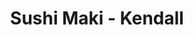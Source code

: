 ---
layout: place
title: "Sushi Maki - Kendall"
permalink: /florida/miami/sushi-maki-kendall.html
stateAbbr: FL
stateName: Florida
cityName: Miami
seo:
  name: "Sushi Maki - Kendall"
  type: Restaurant
  links: null
description: "Looking for sushi in Miami, Florida? Check out Sushi Maki - Kendall for a delightful Japanese dining experience. Enjoy a variety of sushi and other dishes in..."
place_id: ChIJgSELmNzA2YgR1odE_BKE680
photos:
  - name: >-
      places/ChIJgSELmNzA2YgR1odE_BKE680/photos/AeeoHcK4vbo2mhDsTEAaEtjYi3_jERQxqKw6VdSs7rEFRqIsaJkuUrdK59lss8akzIXXS723c6A2PY8SLVxbhJelWMFiPtrU_vQZ662suiZrCs5BY1bmGetbJ-BqtM77osr54W9xr7UqvpZioXvz5RYMTgon8HtBPkn7Bq8KjqbuG3UafrSL90M4R4PctZgNeZcoTDAa-rxacL5A3lFPr8kk6_J1BIcuChXnq2zf9Nltm7LdBfBMTTb5gacs5TcY6wbIJhSU40QnZSJHbPaMe2Gj9q0-jBgNSIo7UBMoAGzh_8CW6OyPoUUUk71HwbWUcvQbGCYPvPjsI3n8hbHqFPG5R4z3xQRU03BBloxp1K_L2hhkArX_hLr_WUBK7xjsY1XG_MmS7TwIlf5OACcUTKrs1MU5wgRplI_k63Tfz7wwQ5deOw
    widthPx: 4160
    heightPx: 3120
    authorAttributions:
      - displayName: Alexeis Sanchez Gonzalez
        uri: https://maps.google.com/maps/contrib/103337185219243467155
        photoUri: >-
          https://lh3.googleusercontent.com/a-/ALV-UjWhu_Dk6Sqqkdlfcjxm4YLVQot98waOzDOi8LeiND6jYaFHVluaxQ=s100-p-k-no-mo
    flagContentUri: >-
      https://www.google.com/local/imagery/report/?cb_client=maps_api_places.places_api&image_key=!1e10!2sCIHM0ogKEICAgIDE65_2Yw&hl=en-US
    googleMapsUri: >-
      https://www.google.com/maps/place//data=!3m4!1e2!3m2!1sCIHM0ogKEICAgIDE65_2Yw!2e10!4m2!3m1!1s0x88d9c0dc980b2181:0xcdeb8412fc4487d6
  - name: >-
      places/ChIJgSELmNzA2YgR1odE_BKE680/photos/AeeoHcJMuUdSZU1A7Sfi08KLt623XS5Ja9oZytPDaaPvBEhJ6YFFgEd5-Y1JAwsMfojA3MYhVRJnV_O0W9nVbBDyNTjmaxRVy721mg9ID0Q8SXeeLP3OsiIu7vxvgMr0vAyjPwk_CESIdWR1mJj6YDbr6vaiOJ23pCyoPzJBk7JJqFvBun9nh-YS0IAwz3KG4BU1xK9jCYZM9OT_UMaOpKmt8kXrT6debeM6qGcjJxn2180Wih2GpyRIRor3U4n1rtkCgLUKDGinZKqKB4FMCr4fEal_tUCL0b_BGbxLbi-O9AI
    widthPx: 2048
    heightPx: 1622
    authorAttributions:
      - displayName: Sushi Maki - Kendall
        uri: https://maps.google.com/maps/contrib/102064867037898202237
        photoUri: >-
          https://lh3.googleusercontent.com/a-/ALV-UjWfl90q5lDl8VhdPp-u9REDUYYFE5yQAS9V4TfVIDh9O2BaAQ=s100-p-k-no-mo
    flagContentUri: >-
      https://www.google.com/local/imagery/report/?cb_client=maps_api_places.places_api&image_key=!1e10!2sAF1QipMIH06gi91GJJp_k0UTVCtRvhzv_htZ38qwy04&hl=en-US
    googleMapsUri: >-
      https://www.google.com/maps/place//data=!3m4!1e2!3m2!1sAF1QipMIH06gi91GJJp_k0UTVCtRvhzv_htZ38qwy04!2e10!4m2!3m1!1s0x88d9c0dc980b2181:0xcdeb8412fc4487d6
  - name: >-
      places/ChIJgSELmNzA2YgR1odE_BKE680/photos/AeeoHcLjsBqF_dRYh_BViZQQVvFgaPLzXhsGqA5gu5HtQBnRZ-azH4U6_UbV4HSAeHEX8x4f8Ds2rDUK-wNn5jEfSuMDL_RkcSihf6T2ijj9Yq1xjnDMNILYklFnd2intPFUb945IiuK70TOnRCj4KKxAl1DV7TQBFEFvljhJRSGLqjjO0j4x0ii0pC7IMbvIScv8mEwqzSCHH84A8BDaHWn7I5P9QrkajkUtIwxNZzI57BmfRXMj9awq3dOcclszWR0XTINh7TZmgt31KpI2s0TdqeVCwNgK8ADSoxgigPRu8qivzLOobrvIZlANHGT_yJpHXhsuQ328RlinlzPxVgDaqco1x8dVehmZyvO3b0pdE6WzGomd3uYJb20e-pI__LAowSlAYYQQPFYgmgFKnnyDaRcOH38TzT48nbvRgFIxYq7VOcN
    widthPx: 3024
    heightPx: 4032
    authorAttributions:
      - displayName: Indiana Lanzas
        uri: https://maps.google.com/maps/contrib/109082693311336218040
        photoUri: >-
          https://lh3.googleusercontent.com/a-/ALV-UjWZpv7RDzaIA85b2Po7PU-d8Ipt2g8sXzugXBk-DD1SLaGJ6U_v=s100-p-k-no-mo
    flagContentUri: >-
      https://www.google.com/local/imagery/report/?cb_client=maps_api_places.places_api&image_key=!1e10!2sCIHM0ogKEICAgICvmOf5kgE&hl=en-US
    googleMapsUri: >-
      https://www.google.com/maps/place//data=!3m4!1e2!3m2!1sCIHM0ogKEICAgICvmOf5kgE!2e10!4m2!3m1!1s0x88d9c0dc980b2181:0xcdeb8412fc4487d6
  - name: >-
      places/ChIJgSELmNzA2YgR1odE_BKE680/photos/AeeoHcLFNRGvPlngAMyPknfXieagivUZi9FVVT_sXjnFTVUj5vOguw3K7aYcTbMSoUrZ9mXP6BYIWpKjiwIs1MIomY2omNlO6yzJaAsGUeM1uV0jHQuiKdwx3uqldbtf9z7V5Hua-PqwANH00lJVRSmbAmKa1ObZl2hDXBouG6bv_ZIqpkT9yVCpRXqWWXTEq6CqCYHs2qMVji8aRBCyRueH9WCcGN1Kt_CO7EaUfOp9NpNX4lvHShULFpbZrSWdHXmjn6hWhHH4gSoa8-PcafNJimEqmJvrTX-5RxmIwpB5-lh4FSiZ0yahprsyaZJHLsYTBRG8tQAJ33UCn_mLCCXovk8aMvp_Y1PFoQiReClzTh468e90UE-dBijixcTrjq8MGcv06VX4tVriveDCP0_OI5BB_9z78CcSiPYKDxdIrTU6Wvo
    widthPx: 3024
    heightPx: 4032
    authorAttributions:
      - displayName: Carlos A. Trelles R.
        uri: https://maps.google.com/maps/contrib/115945554476999212135
        photoUri: >-
          https://lh3.googleusercontent.com/a-/ALV-UjVF49uGjGo2b4UXvyr6tVRcgETxqIOVVvi9N8wNQ1Q1gwC1l5c8=s100-p-k-no-mo
    flagContentUri: >-
      https://www.google.com/local/imagery/report/?cb_client=maps_api_places.places_api&image_key=!1e10!2sCIHM0ogKEICAgIClkcjE1AE&hl=en-US
    googleMapsUri: >-
      https://www.google.com/maps/place//data=!3m4!1e2!3m2!1sCIHM0ogKEICAgIClkcjE1AE!2e10!4m2!3m1!1s0x88d9c0dc980b2181:0xcdeb8412fc4487d6
  - name: >-
      places/ChIJgSELmNzA2YgR1odE_BKE680/photos/AeeoHcJES54Wp6I2wNj_X19tbDTLW_7Km7W72X8xlhHZcVSIPEcfLzu35YYo5lfrvFkL9vYOg0thUwibeFdDWxa8KMZ7dtVPwEdL4Sx0j-MUOdoWQ5KKZ3OUQ9fZYIIUBhipAC8SzH0i5PG1i1XiBfAQ1aoYS57V0Y7dxbTrDWllBbEA0kEfqx-eGSGYYjqmrikGcQMLeqD2oD51-mIOCKfNkM8cv-5yQhfEQSZqTKCPZil0YC1IuWN6MXDva30JxE2KHJVTHUKt3Ktq_RCWKIYYYUoHSRRzS7l1aTP8bel6wMheAIRP2R1p6RXd1ONj8Z070PXBb1UnH-INhfvy7PTXVd2_3jGDIFJ-g0NNLqR5N2xrW5_IHnm12JhTkgycVxjFl_--snS1ZcfCaWh_D6Y94hrGKJ2hbxRdPgxKRJ3t9Fs
    widthPx: 3024
    heightPx: 4032
    authorAttributions:
      - displayName: Laura catalina Obando
        uri: https://maps.google.com/maps/contrib/109219134478183860653
        photoUri: >-
          https://lh3.googleusercontent.com/a-/ALV-UjUi4A5eCloy-T0N1dfQAQjyIwnuJzDinZmt1asRQ3pnZ0fmkDAHTw=s100-p-k-no-mo
    flagContentUri: >-
      https://www.google.com/local/imagery/report/?cb_client=maps_api_places.places_api&image_key=!1e10!2sCIHM0ogKEICAgIDj96TIPQ&hl=en-US
    googleMapsUri: >-
      https://www.google.com/maps/place//data=!3m4!1e2!3m2!1sCIHM0ogKEICAgIDj96TIPQ!2e10!4m2!3m1!1s0x88d9c0dc980b2181:0xcdeb8412fc4487d6
  - name: >-
      places/ChIJgSELmNzA2YgR1odE_BKE680/photos/AeeoHcIM_JN3fTh4bY3YeQIw94v8SDpl4aIut4bWziMafZbpg3MRmDP5J0pJPZ3lkqG8sYRkUQl9SRwxAE7LEj9B5V-s9CKIkFEk2E9NZl4aliQAqAgPJolGBR5UBCQwmeJonzG06xApZLMkCh4km6aZAVB0L95yo_HOHfFwYY4tHEZtGvm_L2Uk04ISjTjE6cMx4KoxN_uHVAYnpU2uR4EU9bp9obpb1VC7uuw_fltJRAUTQxO1h7W-PBZoB8fNNDTr-c0Q8RiMCe1tBQEH-4hyK7jPbPnq46kBum2TsPQ7BEKPHMeFSVYZ3MB2YOSFVYGKcuVt4Sms9OCoBlc3Ywe3TKIwuD_PVwoOx954-a1yDBpBkfeCayv2Q2LTNI9exgBFB-62rwm9HP2df_zw7HwKCeOwjXvUtcV13T7o3mq0l3g
    widthPx: 3264
    heightPx: 1836
    authorAttributions:
      - displayName: Christina Armada
        uri: https://maps.google.com/maps/contrib/113690363686641552011
        photoUri: >-
          https://lh3.googleusercontent.com/a-/ALV-UjUu0zQtp3Sj__fFz_Ra8MUz6eOqPIGFCHATufeqFBiKtrb_WqN-dQ=s100-p-k-no-mo
    flagContentUri: >-
      https://www.google.com/local/imagery/report/?cb_client=maps_api_places.places_api&image_key=!1e10!2sCIHM0ogKEICAgIC4uqGGeA&hl=en-US
    googleMapsUri: >-
      https://www.google.com/maps/place//data=!3m4!1e2!3m2!1sCIHM0ogKEICAgIC4uqGGeA!2e10!4m2!3m1!1s0x88d9c0dc980b2181:0xcdeb8412fc4487d6
  - name: >-
      places/ChIJgSELmNzA2YgR1odE_BKE680/photos/AeeoHcKNfAzTEyVaiCDgtjtkPFy8Ysbr12WO0kUhKQkM4ohfHYAx9pjh4a3RheLvg4ptXcmcnmwwDgg468thynJLDtgoHZ_Yx_QG0HjmAc6Q-82seKOxEx_3rIox3iKaQTMPCIw9eM0h8BarLowqXY6YO7il02tS5xXAsYZRTZcQ0m9VIQXEg1jI8pn_0Dg1shK1sXJZfLv1jqWt070h5obarJmHwsc4WoDTKqE5pYph41yslsBk4DsDZYgG_g_FCqrrs4zvS-csRVWA19GaEL42ss1dYjQs7-8uPyBt9nbm6mk2Z1cUUdxDMEU7UAPmbmtge6EREZNhc2bFBq_XoFHVT5YMKT9yNFswkUra3t_XI9fYn3aJ_aDIr9pT81CEQhY2zqVMUDbHkv8cH8ZJzVtaYZSNCkxjN3ZIloS8lfggf7tfjz6d
    widthPx: 2268
    heightPx: 4032
    authorAttributions:
      - displayName: GoodPrint Media
        uri: https://maps.google.com/maps/contrib/108778320272975193448
        photoUri: >-
          https://lh3.googleusercontent.com/a-/ALV-UjXo74GZDaS_nFJ6HfA6k2I3EeuRydvkfTdQ-XJSzN_hfe_6nkzI=s100-p-k-no-mo
    flagContentUri: >-
      https://www.google.com/local/imagery/report/?cb_client=maps_api_places.places_api&image_key=!1e10!2sCIHM0ogKEICAgID7z-z4wwE&hl=en-US
    googleMapsUri: >-
      https://www.google.com/maps/place//data=!3m4!1e2!3m2!1sCIHM0ogKEICAgID7z-z4wwE!2e10!4m2!3m1!1s0x88d9c0dc980b2181:0xcdeb8412fc4487d6
  - name: >-
      places/ChIJgSELmNzA2YgR1odE_BKE680/photos/AeeoHcLHWvemtuE44hN2_NQcCWjBlrK9KSKtjETI86d02SMzyODHluufPh-u5Lg2wu4drC1qasrQr7D8KlJEjzQqHHxzIR5IRlbeVA4aeEqTevC40sqn5D7Ah-aVNq3Gmx1lxv825XAp21MRtk1BKKpCy_A7bFloxvcpBQsMI7hlRg6fUSQoq2CJ7HoLL3droNQb43pP-XvVL6rie975-emLDhWhkwH-1yPS7y36yMdadE6NvMN_3M0ivA_-cd4lHd6tsVJIkR0MEenUrmRsXaLf1ivjQYdALcrEUa9nMXuQXB9zjiPLYZRHJAxHO9GbSKseed0ZM6GoHiQpum92tRwsFvnoz2W2Tz9zjK4L99lh_RBeV3wtnB113e_lNvojA_FZzgyA07RgzMlvKBuPW1NPLzYMpIkQLSCzLMj8qTOxZPc
    widthPx: 2268
    heightPx: 4032
    authorAttributions:
      - displayName: Linsayd Avila
        uri: https://maps.google.com/maps/contrib/105804888443683104195
        photoUri: >-
          https://lh3.googleusercontent.com/a-/ALV-UjW87Bl0Z6e8XHxacWutIFMt5gy6Fv0gSOJBMldriT2FskV1eoAH=s100-p-k-no-mo
    flagContentUri: >-
      https://www.google.com/local/imagery/report/?cb_client=maps_api_places.places_api&image_key=!1e10!2sCIHM0ogKEICAgIDP7cfbSg&hl=en-US
    googleMapsUri: >-
      https://www.google.com/maps/place//data=!3m4!1e2!3m2!1sCIHM0ogKEICAgIDP7cfbSg!2e10!4m2!3m1!1s0x88d9c0dc980b2181:0xcdeb8412fc4487d6
  - name: >-
      places/ChIJgSELmNzA2YgR1odE_BKE680/photos/AeeoHcJEZ8q4h93bKRcHJrMVDjc4QAoykJ-Va5-EhLIqUvRIp9N840tUGenD2YBlEDCbR51tVXPwU_f49bebwcCAMupzRhuuKE9KTcWezuhwNB_mWWAjmyrik9WLe89hXp1-Fxg-8t3YADMk7oX-6bd2awuHOAgbW2yRSeZT7gzzOrpjm0O9N-_iAe9vtbFM-VeBP-qlvNdXEdzedJ_1apMkPbmNvdpZv7RipC8sA2VTX3GsNHxqITVzEXtPsKx62_eElyb4UIY7CqY1eGCbahHR_sgeuf36T4wTH9icb6UBDf5iU9xy-Md-a1V5iqu_ts7KpMsIv3nFahBC7x6FwPR-vV4IED1Lg--cg31HlVTcdbGj_v6PRu_jexVOWxVjsdTgbHZTNoc1l5514Lm1xGNxNleXPRtQnulmHqXhTpGFcEV9FO3Q
    widthPx: 3024
    heightPx: 4032
    authorAttributions:
      - displayName: Indiana Lanzas
        uri: https://maps.google.com/maps/contrib/109082693311336218040
        photoUri: >-
          https://lh3.googleusercontent.com/a-/ALV-UjWZpv7RDzaIA85b2Po7PU-d8Ipt2g8sXzugXBk-DD1SLaGJ6U_v=s100-p-k-no-mo
    flagContentUri: >-
      https://www.google.com/local/imagery/report/?cb_client=maps_api_places.places_api&image_key=!1e10!2sCIHM0ogKEICAgICvmOf50gE&hl=en-US
    googleMapsUri: >-
      https://www.google.com/maps/place//data=!3m4!1e2!3m2!1sCIHM0ogKEICAgICvmOf50gE!2e10!4m2!3m1!1s0x88d9c0dc980b2181:0xcdeb8412fc4487d6
  - name: >-
      places/ChIJgSELmNzA2YgR1odE_BKE680/photos/AeeoHcKm_VQmWSGkmrcLKJtw_OrUD07fDIjJ_70hPEoXxF7CK8NMi184s1ajEAmDFakkUvAZwLz22srsoBoLy3HhE2wzh5BbaKY0zUs_oYu9PmTUZen7f5mp3c-pBuck4rMV2Dk3nrR4dyIFiGbDzgPw5NoLpm46OPZOxNFzGgShfuUFNcDK5ccRyHqkzcmFrYAGg2Vy_wKXFnuL7xNVfzfXIuidoxCHJXmbHU1uKiJOSJAUBFuwCWyq_PcKTPCIMlAiqDdRvG-4nkiN8p2SPpVleo4xhH7Z6ejb8t4oY08mvVIYPxgYJ3hHKc2eIsp89GavAMYykAOdiVMdAg7OFQeGRXCfT0NVMPjtaJ9s9-AL7Z-M09RCmK5Eh6RkueOEEPdcedMcoZYWvanEuN-lAAUjcNYPJW7PJZ-oYuLOu-uYh89KcmrS
    widthPx: 3024
    heightPx: 4032
    authorAttributions:
      - displayName: Indiana Lanzas
        uri: https://maps.google.com/maps/contrib/109082693311336218040
        photoUri: >-
          https://lh3.googleusercontent.com/a-/ALV-UjWZpv7RDzaIA85b2Po7PU-d8Ipt2g8sXzugXBk-DD1SLaGJ6U_v=s100-p-k-no-mo
    flagContentUri: >-
      https://www.google.com/local/imagery/report/?cb_client=maps_api_places.places_api&image_key=!1e10!2sCIHM0ogKEICAgICvmOf5ogE&hl=en-US
    googleMapsUri: >-
      https://www.google.com/maps/place//data=!3m4!1e2!3m2!1sCIHM0ogKEICAgICvmOf5ogE!2e10!4m2!3m1!1s0x88d9c0dc980b2181:0xcdeb8412fc4487d6
address: 11531 SW 88th St, Miami, FL 33176, USA
street: 11531 SW 88th St
city: Miami
state: FL
zip: '33176'
country: USA
neighborhood: null
latitude: '25.687049'
longitude: '-80.380314'
accessibility_options:
  wheelchairAccessibleParking: true
  wheelchairAccessibleEntrance: true
  wheelchairAccessibleRestroom: true
  wheelchairAccessibleSeating: true
business_status: OPERATIONAL
name: Sushi Maki - Kendall
google_maps_links:
  directionsUri: >-
    https://www.google.com/maps/dir//''/data=!4m7!4m6!1m1!4e2!1m2!1m1!1s0x88d9c0dc980b2181:0xcdeb8412fc4487d6!3e0
  placeUri: https://maps.google.com/?cid=14838098614378858454
  writeAReviewUri: >-
    https://www.google.com/maps/place//data=!4m3!3m2!1s0x88d9c0dc980b2181:0xcdeb8412fc4487d6!12e1
  reviewsUri: >-
    https://www.google.com/maps/place//data=!4m4!3m3!1s0x88d9c0dc980b2181:0xcdeb8412fc4487d6!9m1!1b1
  photosUri: >-
    https://www.google.com/maps/place//data=!4m3!3m2!1s0x88d9c0dc980b2181:0xcdeb8412fc4487d6!10e5
primary_type: Sushi Restaurant
opening_hours:
  regular: null
  current: null
secondary_opening_hours:
  regular:
    weekdayDescriptions: null
    type: null
  current:
    weekdayDescriptions: null
    type: null
phone: null
price_level: null
price_range: null
rating: null
rating_count: 0
website: null
reviews: null
parking_options: null
payment_options: null
allow_dogs: null
curbside_pickup: null
delivery: null
dine_in: null
good_for_children: null
good_for_groups: null
good_for_sports: null
live_music: null
menu_for_children: null
outdoor_seating: null
reservable: null
restroom: null
serves_beer: null
serves_breakfast: null
serves_brunch: null
serves_cocktails: null
serves_coffee: null
serves_dinner: null
serves_dessert: null
serves_lunch: null
serves_vegetarian_food: null
serves_wine: null
takeout: null
summary: null

---